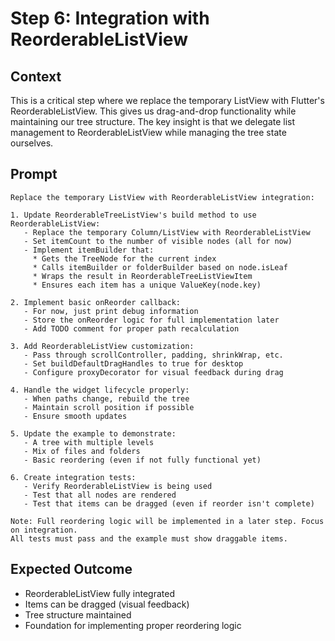 # Step 6: Integration with ReorderableListView

## Context

This is a critical step where we replace the temporary ListView with Flutter's ReorderableListView. This gives us drag-and-drop functionality while maintaining our tree structure. The key insight is that we delegate list management to ReorderableListView while managing the tree state ourselves.

## Prompt

```text
Replace the temporary ListView with ReorderableListView integration:

1. Update ReorderableTreeListView's build method to use ReorderableListView:
   - Replace the temporary Column/ListView with ReorderableListView
   - Set itemCount to the number of visible nodes (all for now)
   - Implement itemBuilder that:
     * Gets the TreeNode for the current index
     * Calls itemBuilder or folderBuilder based on node.isLeaf
     * Wraps the result in ReorderableTreeListViewItem
     * Ensures each item has a unique ValueKey(node.key)
   
2. Implement basic onReorder callback:
   - For now, just print debug information
   - Store the onReorder logic for full implementation later
   - Add TODO comment for proper path recalculation
   
3. Add ReorderableListView customization:
   - Pass through scrollController, padding, shrinkWrap, etc.
   - Set buildDefaultDragHandles to true for desktop
   - Configure proxyDecorator for visual feedback during drag
   
4. Handle the widget lifecycle properly:
   - When paths change, rebuild the tree
   - Maintain scroll position if possible
   - Ensure smooth updates
   
5. Update the example to demonstrate:
   - A tree with multiple levels
   - Mix of files and folders
   - Basic reordering (even if not fully functional yet)
   
6. Create integration tests:
   - Verify ReorderableListView is being used
   - Test that all nodes are rendered
   - Test that items can be dragged (even if reorder isn't complete)

Note: Full reordering logic will be implemented in a later step. Focus on integration.
All tests must pass and the example must show draggable items.
```

## Expected Outcome

- ReorderableListView fully integrated
- Items can be dragged (visual feedback)
- Tree structure maintained
- Foundation for implementing proper reordering logic